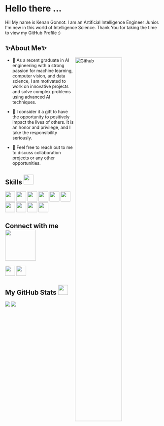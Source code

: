 <h1> Hello there ...</h1>
<p align='center'>


</p>
<div size='20px'> Hi! My name is Kenan Gonnot. I am an Artificial Intelligence Engineer Junior. I'm new in this world of Intelligence Science. Thank You for taking the time to view my GitHub Profile :) 
</div>

<h2> ✨About Me✨ </h2>

<img src = "https://media.giphy.com/media/xUA7bdpLxQhsSQdyog/giphy.gif" width = 55% align="right" alt="Github">

- 🥳 As a recent graduate in AI engineering with a strong passion for machine learning, computer vision, and data science, I am motivated to work on innovative projects and solve complex problems using advanced AI techniques.

- 🔭 I consider it a gift to have the opportunity to positively impact the lives of others. It is an honor and privilege, and I take the responsibility seriously.


- 💬 Feel free to reach out to me to discuss collaboration projects or any other opportunities.

<h2> Skills <img src = "https://media2.giphy.com/media/QssGEmpkyEOhBCb7e1/giphy.gif?cid=ecf05e47a0n3gi1bfqntqmob8g9aid1oyj2wr3ds3mg700bl&rid=giphy.gif" width = 32px> </h2>

<img width ='32px' src ='https://raw.githubusercontent.com/rahulbanerjee26/githubAboutMeGenerator/main/icons/python.svg'>
<img width ='32px' src ='https://raw.githubusercontent.com/rahulbanerjee26/githubAboutMeGenerator/main/icons/scikit.svg'>
<img width ='32px' src ='https://raw.githubusercontent.com/rahulbanerjee26/githubAboutMeGenerator/main/icons/javascript.svg'>
<img width ='32px' src ='https://raw.githubusercontent.com/rahulbanerjee26/githubAboutMeGenerator/main/icons/pytorch.svg'> 
<img width ='32px' src ='https://raw.githubusercontent.com/rahulbanerjee26/githubAboutMeGenerator/main/icons/aws.svg'>
<img width ='32px' src ='https://raw.githubusercontent.com/rahulbanerjee26/githubAboutMeGenerator/main/icons/azure.svg'>
<img width ='32px' src ='https://raw.githubusercontent.com/rahulbanerjee26/githubAboutMeGenerator/main/icons/flask.svg'>
<img width ='32px' src ='https://raw.githubusercontent.com/rahulbanerjee26/githubAboutMeGenerator/main/icons/tensorflow.svg'>
<img width ='32px' src ='https://raw.githubusercontent.com/rahulbanerjee26/githubAboutMeGenerator/main/icons/docker.svg'>
<img width ='32px' src ='https://raw.githubusercontent.com/rahulbanerjee26/githubAboutMeGenerator/main/icons/kubernetes.svg'>



<h2> Connect with me <img src='https://raw.githubusercontent.com/ShahriarShafin/ShahriarShafin/main/Assets/handshake.gif' width="100px"> </h2>
<a href = 'https://www.linkedin.com/in/kenan-gonnot'> <img width = '32px' align= 'center' src="https://raw.githubusercontent.com/rahulbanerjee26/githubAboutMeGenerator/main/icons/linked-in-alt.svg"/></a> 
<a href = 'https://www.github.com/kenanGonnot'> <img width = '32px' align= 'center' src="https://raw.githubusercontent.com/rahulbanerjee26/githubAboutMeGenerator/main/icons/github.svg"/></a> 

<h2> My GitHub Stats <img src='https://media1.giphy.com/media/du3J3cXyzhj75IOgvA/giphy.gif?cid=ecf05e47x2g034i9pzwtzzsd3xgg2w9nr94t4tflbbgo3008&rid=giphy.gif' width='32px'> </h2> 

<a href="https://github.com/kenanGonnot/github-readme-stats">
  <img align="left" src="https://github-readme-stats.vercel.app/api?username=kenanGonnot&count_private=true&show_icons=true&theme=radical" />
</a>
<a href="https://github.com/kenanGonnot/convoychat">
  <img align="center" src="https://github-readme-stats.vercel.app/api/top-langs/?username=kenanGonnot" />
</a>



